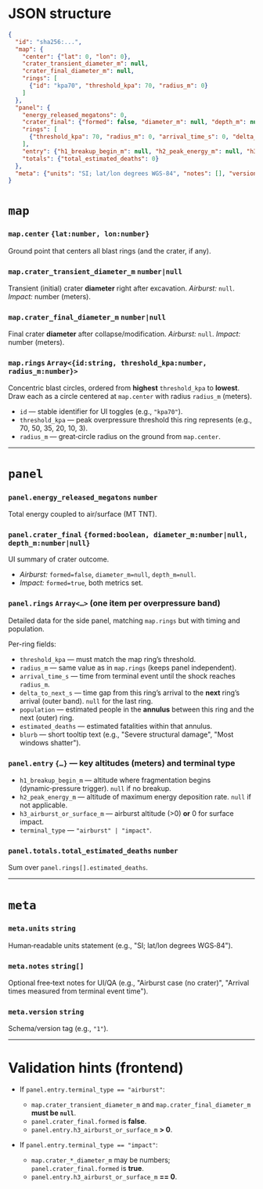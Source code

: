 # JSON structure
```json
{
  "id": "sha256:...",
  "map": {
    "center": {"lat": 0, "lon": 0},
    "crater_transient_diameter_m": null,
    "crater_final_diameter_m": null,
    "rings": [
      {"id": "kpa70", "threshold_kpa": 70, "radius_m": 0}
    ]
  },
  "panel": {
    "energy_released_megatons": 0,
    "crater_final": {"formed": false, "diameter_m": null, "depth_m": null},
    "rings": [
      {"threshold_kpa": 70, "radius_m": 0, "arrival_time_s": 0, "delta_to_next_s": null, "population": 0, "estimated_deaths": 0, "blurb": ""}
    ],
    "entry": {"h1_breakup_begin_m": null, "h2_peak_energy_m": null, "h3_airburst_or_surface_m": 0, "terminal_type": "airburst"},
    "totals": {"total_estimated_deaths": 0}
  },
  "meta": {"units": "SI; lat/lon degrees WGS-84", "notes": [], "version": "1"}
}
```

# `map`

### `map.center` `{lat:number, lon:number}`

Ground point that centers all blast rings (and the crater, if any).

### `map.crater_transient_diameter_m` `number|null`

Transient (initial) crater **diameter** right after excavation.
*Airburst:* `null`. *Impact:* number (meters).

### `map.crater_final_diameter_m` `number|null`

Final crater **diameter** after collapse/modification.
*Airburst:* `null`. *Impact:* number (meters).

### `map.rings` `Array<{id:string, threshold_kpa:number, radius_m:number}>`

Concentric blast circles, ordered from **highest** `threshold_kpa` to **lowest**. Draw each as a circle centered at `map.center` with radius `radius_m` (meters).

* `id` — stable identifier for UI toggles (e.g., `"kpa70"`).
* `threshold_kpa` — peak overpressure threshold this ring represents (e.g., 70, 50, 35, 20, 10, 3).
* `radius_m` — great‑circle radius on the ground from `map.center`.

---

# `panel`

### `panel.energy_released_megatons` `number`

Total energy coupled to air/surface (MT TNT).

### `panel.crater_final` `{formed:boolean, diameter_m:number|null, depth_m:number|null}`

UI summary of crater outcome.

* *Airburst:* `formed=false`, `diameter_m=null`, `depth_m=null`.
* *Impact:* `formed=true`, both metrics set.

### `panel.rings` `Array<…>` (one item per overpressure band)

Detailed data for the side panel, matching `map.rings` but with timing and population.

Per-ring fields:

* `threshold_kpa` — must match the map ring’s threshold.
* `radius_m` — same value as in `map.rings` (keeps panel independent).
* `arrival_time_s` — time from terminal event until the shock reaches `radius_m`.
* `delta_to_next_s` — time gap from this ring’s arrival to the **next** ring’s arrival (outer band). `null` for the last ring.
* `population` — estimated people in the **annulus** between this ring and the next (outer) ring.
* `estimated_deaths` — estimated fatalities within that annulus.
* `blurb` — short tooltip text (e.g., "Severe structural damage", "Most windows shatter").

### `panel.entry` `{…}` — key altitudes (meters) and terminal type

* `h1_breakup_begin_m` — altitude where fragmentation begins (dynamic‑pressure trigger). `null` if no breakup.
* `h2_peak_energy_m` — altitude of maximum energy deposition rate. `null` if not applicable.
* `h3_airburst_or_surface_m` — airburst altitude (>0) **or** 0 for surface impact.
* `terminal_type` — `"airburst" | "impact"`.

### `panel.totals.total_estimated_deaths` `number`

Sum over `panel.rings[].estimated_deaths`.

---

# `meta`

### `meta.units` `string`

Human‑readable units statement (e.g., "SI; lat/lon degrees WGS‑84").

### `meta.notes` `string[]`

Optional free‑text notes for UI/QA (e.g., "Airburst case (no crater)", "Arrival times measured from terminal event time").

### `meta.version` `string`

Schema/version tag (e.g., `"1"`).

---

# Validation hints (frontend)

* If `panel.entry.terminal_type == "airburst"`:

  * `map.crater_transient_diameter_m` and `map.crater_final_diameter_m` **must be `null`**.
  * `panel.crater_final.formed` is **false**.
  * `panel.entry.h3_airburst_or_surface_m` **> 0**.

* If `panel.entry.terminal_type == "impact"`:

  * `map.crater_*_diameter_m` may be numbers; `panel.crater_final.formed` is **true**.
  * `panel.entry.h3_airburst_or_surface_m` **== 0**.
